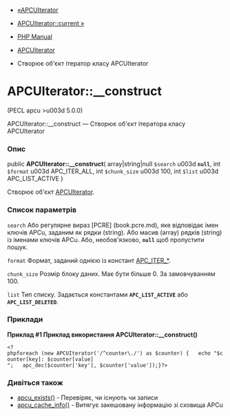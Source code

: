 - [«APCUIterator](class.apcuiterator.md)
- [APCUIterator::current »](apcuiterator.current.md)

- [PHP Manual](index.md)
- [APCUIterator](class.apcuiterator.md)
- Створює об'єкт ітератор класу APCUIterator

# APCUIterator::\_\_construct

(PECL apcu \>u003d 5.0.0)

APCUIterator::\_\_construct — Створює об'єкт ітератора класу
APCUIterator

### Опис

public **APCUIterator::\_\_construct**(
array\|string\|null `$search` u003d **`null`**,
int `$format` u003d APC_ITER_ALL,
int `$chunk_size` u003d 100,
int `$list` u003d APC_LIST_ACTIVE
)

Створює об'єкт [APCUIterator](class.apcuiterator.md).

### Список параметрів

`search`
Або регулярне вираз [PCRE] (book.pcre.md), яке відповідає
імен ключів APCu, заданим як рядки (string). Або масив (array)
рядків (string) із іменами ключів APCu. Або, необов'язково, **`null`**
щоб пропустити пошук.

`format`
Формат, заданий однією із констант [APC_ITER\_\*](apcu.constants.md).

`chunk_size`
Розмір блоку даних. Має бути більше 0. За замовчуванням 100.

`list`
Тип списку. Задається константами **`APC_LIST_ACTIVE`** або
**`APC_LIST_DELETED`**.

### Приклади

**Приклад #1 Приклад використання **APCUIterator::\_\_construct()****

` <?phpforeach (new APCUIterator('/^counter\./') as $counter) {   echo "$counter[key]: $counter[value]
";   apc_dec($counter['key'], $counter['value']);}?> `

### Дивіться також

- [apcu_exists()](function.apcu-exists.md) - Перевіряє, чи існують
чи записи
- [apcu_cache_info()](function.apcu-cache-info.md) - Витягує
закешовану інформацію зі сховища APCu
